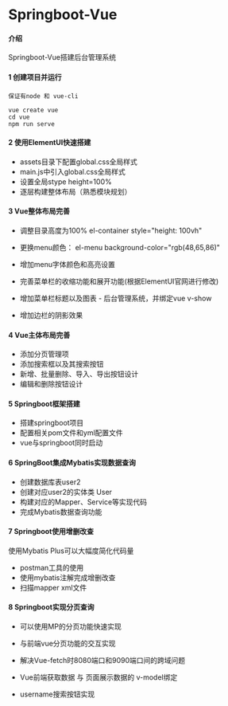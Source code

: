 # Springboot-Vue

#### 介绍
Springboot-Vue搭建后台管理系统



#### 1 创建项目并运行

```
保证有node 和 vue-cli

vue create vue 
cd vue
npm run serve 
```





#### 2 使用ElementUI快速搭建

+ assets目录下配置global.css全局样式
+ main.js中引入global.css全局样式
+ 设置全局stype height=100%
+ 逐层构建整体布局（熟悉模块规划）





#### 3 Vue整体布局完善

+ 调整目录高度为100%  el-container	 style="height: 100vh"
+ 更换menu颜色： el-menu    background-color="rgb(48,65,86)"
+ 增加menu字体颜色和高亮设置
+ 完善菜单栏的收缩功能和展开功能(根据ElementUI官网进行修改)

+ 增加菜单栏标题以及图表 - 后台管理系统，并绑定vue v-show

+ 增加边栏的阴影效果





#### 4 Vue主体布局完善

+ 添加分页管理项
+ 添加搜索框以及其搜索按钮
+ 新增、批量删除、导入、导出按钮设计
+ 编辑和删除按钮设计





#### 5 Springboot框架搭建

+ 搭建springboot项目
+ 配置相关pom文件和yml配置文件
+ vue与springboot同时启动





#### 6 SpringBoot集成Mybatis实现数据查询

+ 创建数据库表user2
+ 创建对应user2的实体类 User
+ 构建对应的Mapper、Service等实现代码
+ 完成Mybatis数据查询功能





#### 7 Springboot使用增删改查

使用Mybatis Plus可以大幅度简化代码量

+ postman工具的使用
+ 使用mybatis注解完成增删改查
+ 扫描mapper xml文件





#### 8 Springboot实现分页查询

+ 可以使用MP的分页功能快速实现

+ 与前端vue分页功能的交互实现
+ 解决Vue-fetch时8080端口和9090端口间的跨域问题
+ Vue前端获取数据 与 页面展示数据的 v-model绑定
+ username搜索按钮实现



